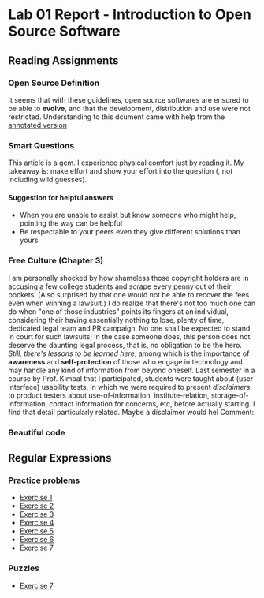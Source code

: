 # Lab 01 Report - Introduction to Open Source Software
## Reading Assignments
### Open Source Definition
It seems that with these guidelines, open source softwares are ensured to be able to **evolve**, and that the development, distribution and use were not restricted.
Understanding to this dcument came with help from the [annotated version](https://opensource.org/osd-annotated) 
### Smart Questions
This article is a gem. I experience physical comfort just by reading it. My takeaway is: make effort and show your effort into the question (, not including wild guesses).
#### Suggestion for helpful answers
 - When you are unable to assist but know someone who might help, pointing the way can be helpful
 - Be respectable to your peers even they give different solutions than yours
### Free Culture (Chapter 3)
I am personally shocked by how shameless those copyright holders are in accusing a few college students and scrape every penny out of their pockets. (Also surprised by that one would not be able to recover the fees even when winning a lawsuit.)
I do realize that there's not too much one can do when "one of those industries" points its fingers at an individual, considering their having essentially nothing to lose, plenty of time, dedicated legal team and PR campaign. No one shall be expected to stand in court for such lawsuits; in the case someone does, this person does not deserve the daunting legal process, that is, no obligation to be the hero.
*Still, there's lessons to be learned here*, among which is the importance of **awareness** and **self-protection** of those who engage in technology and may handle any kind of information from beyond oneself. Last semester in a course by Prof. Kimbal that I participated, students were taught about (user-interface) usability tests, in which we were required to present *disclaimers* to product testers about use-of-information, institute-relation, storage-of-information, contact information for concerns, etc, before actually starting. I find that detail particularly related. Maybe a disclaimer would hel
Comment: 
### Beautiful code

## Regular Expressions
### Practice problems
 - [Exercise 1](labs/lab01/15-1.png)
 - [Exercise 2](labs/lab01/15-2.png)
 - [Exercise 3](labs/lab01/15-3.png)
 - [Exercise 4](labs/lab01/15-4.png)
 - [Exercise 5](labs/lab01/15-5.png)
 - [Exercise 6](labs/lab01/15-6.png)
 - [Exercise 7](labs/lab01/15-7.png)
### Puzzles
 - [Exercise 7](labs/lab01/16-7.png)
